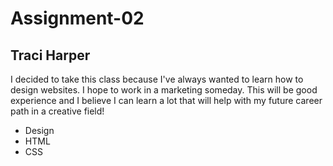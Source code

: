 # Assignment-02
## Traci Harper

I decided to take this class because I've always wanted to learn how to design websites. I hope to work in a marketing someday. This will be good experience and I believe I can learn a lot that will help with my future career path in a creative field!

- Design
- HTML
- CSS

